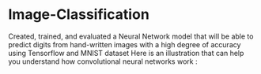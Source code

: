 # Image-Classification
Created, trained, and evaluated a Neural Network model that will be able to predict digits from hand-written images with a high degree of accuracy using Tensorflow and MNIST dataset
Here is an illustration that can help you understand how convolutional neural networks work :

